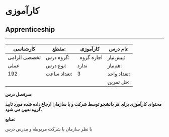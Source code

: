 # کارآموزی
## Apprenticeship
_______________________________________________________________________________
| کارشناسی     | مقطع:       | کارآموزی      | نام درس:    |
| ------------ | ----------- | ------------- | ----------- |
| تخصصی الزامی | گروه درس:   | ` `اجازه گروه | پیش‌نیاز:   |
| عملی         | نوع درس:    | ندارد         | هم‌نیاز:    |
| 192          | تعداد ساعت: | 3             | تعداد واحد: |
|              |             |               | حل تمرین:   |

**سرفصل درس:**

**محتوای کارآموزی برای هر دانشجو توسط شرکت و یا سازمان ارجاع داده شده مورد تایید گروه تعیین می شود.**

**منابع:**

با نظر سازمان یا شرکت مربوطه و مدرس درس 
